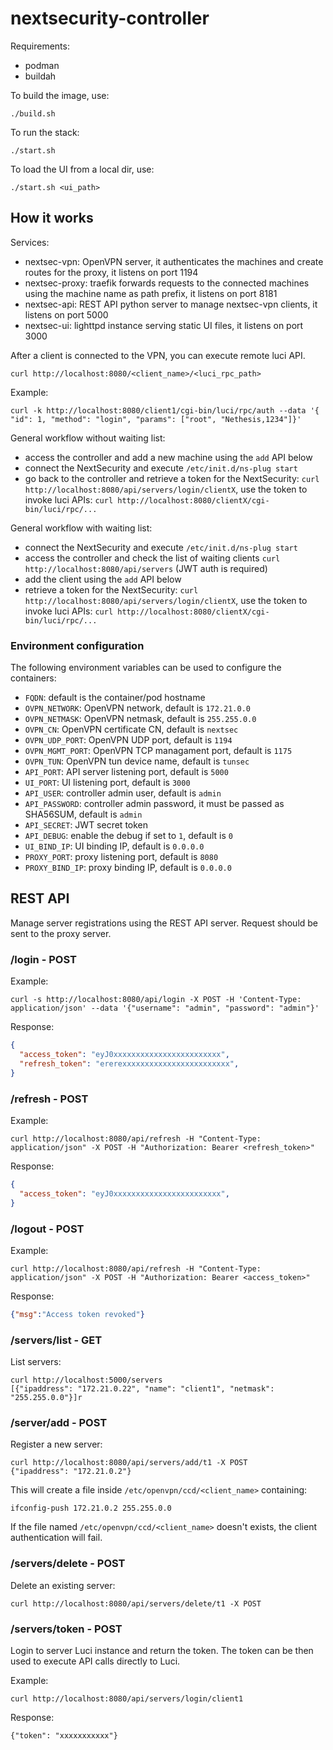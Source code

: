 # nextsecurity-controller

Requirements:
- podman
- buildah

To build the image, use:
```
./build.sh
```

To run the stack:
```
./start.sh
```

To load the UI from a local dir, use:
```
./start.sh <ui_path>
```

## How it works

Services:
- nextsec-vpn: OpenVPN server, it authenticates the machines and create routes for the proxy, it listens on port 1194
- nextsec-proxy: traefik forwards requests to the connected machines using the machine name as path prefix, it listens on port 8181
- nextsec-api: REST API python server to manage nextsec-vpn clients, it listens on port 5000
- nextsec-ui: lighttpd instance serving static UI files, it listens on port 3000

After a client is connected to the VPN, you can execute remote luci API.
```
curl http://localhost:8080/<client_name>/<luci_rpc_path>
```

Example:
```
curl -k http://localhost:8080/client1/cgi-bin/luci/rpc/auth --data '{ "id": 1, "method": "login", "params": ["root", "Nethesis,1234"]}'
```

General workflow without waiting list:

- access the controller and add a new machine using the `add` API below
- connect the NextSecurity and execute `/etc/init.d/ns-plug start`
- go back to the controller and retrieve a token for the NextSecurity: `curl http://localhost:8080/api/servers/login/clientX`,
  use the token to invoke luci APIs: `curl http://localhost:8080/clientX/cgi-bin/luci/rpc/...`

General workflow with waiting list:
- connect the NextSecurity and execute `/etc/init.d/ns-plug start`
- access the controller and check the list of waiting clients `curl http://localhost:8080/api/servers` (JWT auth is required)
- add the client using the `add` API below
- retrieve a token for the NextSecurity: `curl http://localhost:8080/api/servers/login/clientX`,
  use the token to invoke luci APIs: `curl http://localhost:8080/clientX/cgi-bin/luci/rpc/...`

### Environment configuration

The following environment variables can be used to configure the containers:

- `FQDN`: default is the container/pod hostname
- `OVPN_NETWORK`: OpenVPN network, default is `172.21.0.0`
- `OVPN_NETMASK`: OpenVPN netmask, default is `255.255.0.0`
- `OVPN_CN`: OpenVPN certificate CN, default is `nextsec`
- `OVPN_UDP_PORT`: OpenVPN UDP port, default is `1194`
- `OVPN_MGMT_PORT`: OpenVPN TCP managament port, default is `1175`
- `OVPN_TUN`: OpenVPN tun device name, default is `tunsec`
- `API_PORT`: API server listening port, default is `5000`
- `UI_PORT`: UI listening port, default is `3000`
- `API_USER`: controller admin user, default is `admin`
- `API_PASSWORD`: controller admin password, it must be passed as SHA56SUM, default is `admin`
- `API_SECRET`: JWT secret token
- `API_DEBUG`: enable the debug if set to `1`, default is `0`
- `UI_BIND_IP`: UI binding IP, default is `0.0.0.0`
- `PROXY_PORT`: proxy listening port, default is `8080`
- `PROXY_BIND_IP`: proxy binding IP, default is `0.0.0.0`

## REST API

Manage server registrations using the REST API server.
Request should be sent to the proxy server.

### /login - POST

Example:
```
curl -s http://localhost:8080/api/login -X POST -H 'Content-Type: application/json' --data '{"username": "admin", "password": "admin"}'
```

Response:
```json
{
  "access_token": "eyJ0xxxxxxxxxxxxxxxxxxxxxxxx",
  "refresh_token": "ererexxxxxxxxxxxxxxxxxxxxxxxx",
}
```

### /refresh - POST

Example:
```
curl http://localhost:8080/api/refresh -H "Content-Type: application/json" -X POST -H "Authorization: Bearer <refresh_token>"
```

Response:
```json
{
  "access_token": "eyJ0xxxxxxxxxxxxxxxxxxxxxxxx",
}
```

### /logout - POST

Example:
```
curl http://localhost:8080/api/refresh -H "Content-Type: application/json" -X POST -H "Authorization: Bearer <access_token>"
```

Response:
```json
{"msg":"Access token revoked"}
```


### /servers/list - GET

List servers:
```
curl http://localhost:5000/servers
[{"ipaddress": "172.21.0.22", "name": "client1", "netmask": "255.255.0.0"}]r
```

### /server/add - POST

Register a new server:
```
curl http://localhost:8080/api/servers/add/t1 -X POST
{"ipaddress": "172.21.0.2"}
```

This will create a file inside `/etc/openvpn/ccd/<client_name>` containing:
```
ifconfig-push 172.21.0.2 255.255.0.0
```

If the file named `/etc/openvpn/ccd/<client_name>` doesn't exists, the client authentication will fail.

### /servers/delete - POST

Delete an existing server:
```
curl http://localhost:8080/api/servers/delete/t1 -X POST
```

### /servers/token - POST

Login to server Luci instance and return the token.
The token can be then used to execute API calls directly to Luci.

Example:
```
curl http://localhost:8080/api/servers/login/client1
```

Response:
```
{"token": "xxxxxxxxxxx"}
```

